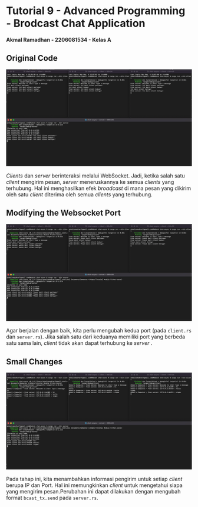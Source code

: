 # Tutorial 9 - Advanced Programming - Brodcast Chat Application
**Akmal Ramadhan - 2206081534 - Kelas A**

## Original Code

<img src="img/img.png">

_Clients_ dan _server_ berinteraksi melalui WebSocket. Jadi, ketika salah satu _client_ mengirim pesan, _server_ meneruskannya ke semua _clients_ yang terhubung. Hal ini menghasilkan efek _broadcast_ di mana pesan yang dikirim oleh satu _client_ diterima oleh semua _clients_ yang terhubung.

## Modifying the Websocket Port

<img src="img/img_1.png">

Agar berjalan dengan baik, kita perlu mengubah kedua port (pada `client.rs` dan `server.rs`). Jika salah satu dari keduanya memiliki port yang berbeda satu sama lain, _client_ tidak akan dapat terhubung ke _server_ .

## Small Changes

<img src="img/img_2.png">

Pada tahap ini, kita menambahkan informasi pengirim untuk setiap _client_ berupa IP dan Port. Hal ini memungkinkan _client_ untuk mengetahui siapa yang mengirim pesan.Perubahan ini dapat dilakukan dengan mengubah format `bcast_tx.send` pada `server.rs`.